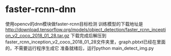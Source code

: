 # faster-rcnn-dnn
使用opencv的dnn模块做faster-rcnn目标检测
训练模型的下载地址是 http://download.tensorflow.org/models/object_detection/faster_rcnn_inception_v2_coco_2018_01_28.tar.gz
下载完成后解压到faster_rcnn_inception_v2_coco_2018_01_28文件夹里，graph.pbtxt已经在里面的，不需要运行程序生成它
准备就绪后，运行python main_detect_img.py
